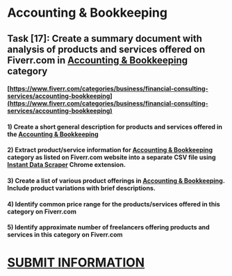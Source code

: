 # Accounting & Bookkeeping
## Task [17]: Create a summary document with analysis of products and services offered on Fiverr.com in [Accounting & Bookkeeping](https://www.fiverr.com/categories/business/financial-consulting-services/accounting-bookkeeping) category
#### [https://www.fiverr.com/categories/business/financial-consulting-services/accounting-bookkeeping](https://www.fiverr.com/categories/business/financial-consulting-services/accounting-bookkeeping)
#### 1) Create a short general description for products and services offered in the [Accounting & Bookkeeping](https://www.fiverr.com/categories/business/financial-consulting-services/accounting-bookkeeping)
#### 2) Extract product/service information for [Accounting & Bookkeeping](https://www.fiverr.com/categories/business/financial-consulting-services/accounting-bookkeeping) category as listed on Fiverr.com website into a separate CSV file using [Instant Data Scraper](https://chrome.google.com/webstore/detail/instant-data-scraper/ofaokhiedipichpaobibbnahnkdoiiah) Chrome extension.
#### 3) Create a list of various product offerings in [Accounting & Bookkeeping](https://www.fiverr.com/categories/business/financial-consulting-services/accounting-bookkeeping). Include product variations with brief descriptions.
#### 4) Identify common price range for the products/services offered in this category on Fiverr.com
#### 5) Identify approximate number of freelancers offering products and services in this category on Fiverr.com

# [SUBMIT INFORMATION](https://forms.office.com/r/8AEKjkLxKG)
